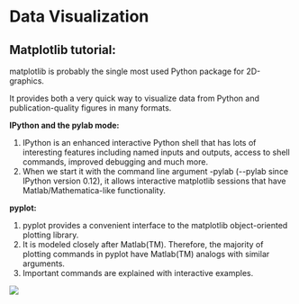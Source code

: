 # Data Visualization
## Matplotlib tutorial:

matplotlib is probably the single most used Python package for 2D-graphics.

It provides both a very quick way to visualize data from Python and publication-quality figures in many formats.

**IPython and the pylab mode:**
1. IPython is an enhanced interactive Python shell that has lots of interesting features including named inputs and outputs, access to shell commands, improved debugging and much more.
2. When we start it with the command line argument -pylab (--pylab since IPython version 0.12), it allows interactive matplotlib sessions that have Matlab/Mathematica-like functionality.

**pyplot:**
1. pyplot provides a convenient interface to the matplotlib object-oriented plotting library.
2. It is modeled closely after Matlab(TM). Therefore, the majority of plotting commands in pyplot have Matlab(TM) analogs with similar arguments.
3. Important commands are explained with interactive examples.

![](https://miro.medium.com/max/700/1*F9gf07Uzo9RyLdg52yDeNQ.png)

